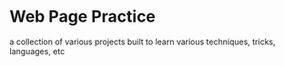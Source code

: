 <h1>Web Page Practice </h1>

<p>a collection of various projects built to learn various techniques, tricks, languages, etc</p>

